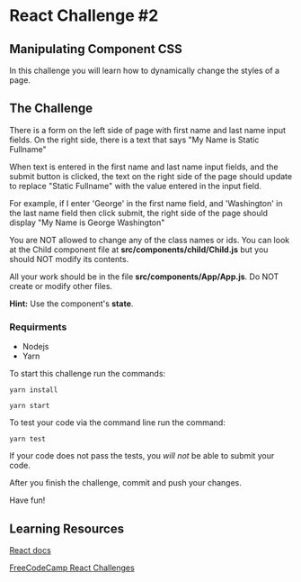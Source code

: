 # React Challenge #2
## Manipulating Component CSS

In this challenge you will learn how to dynamically change the styles of a page.

## The Challenge
There is a form on the left side of page with first name and last name input fields.
On the right side, there is a text that says "My Name is Static Fullname"

When text is entered in the first name and last name input fields, and the submit button is clicked, the text on the right side of the page should update to replace "Static Fullname" with the value entered in the input field.

For example, if I enter 'George' in the first name field, and 'Washington' in the last name field then click submit, the right side of the page should display "My Name is George Washington"

You are NOT allowed to change any of the class names or ids.
You can look at the Child component file at **src/components/child/Child.js** but you should NOT modify its contents.

All your work should be in the file **src/components/App/App.js**. Do NOT create or modify other files.

**Hint:** Use the component's **state**.

### Requirments
- Nodejs
- Yarn

To start this challenge run the commands:
```
yarn install

yarn start
```

To test your code via the command line run the command:
```
yarn test
```
If your code does not pass the tests, you *will not* be able to submit your code.


After you finish the challenge, commit and push your changes.

Have fun!

## Learning Resources
[React docs](https://reactjs.org/)

[FreeCodeCamp React Challenges](https://learn.freecodecamp.org/front-end-libraries/react/)

